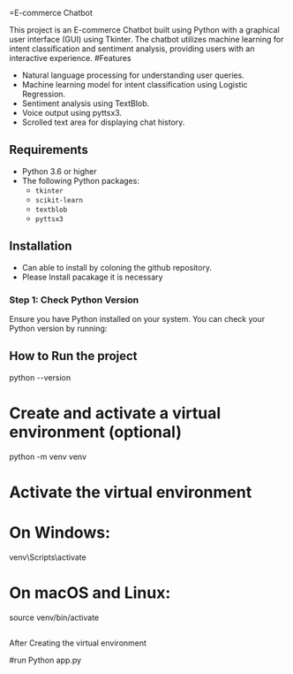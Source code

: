 =E-commerce Chatbot

This project is an E-commerce Chatbot built using Python with a graphical user interface (GUI) using Tkinter. The chatbot utilizes machine learning for intent classification and sentiment analysis, providing users with an interactive experience.
#Features

- Natural language processing for understanding user queries.
- Machine learning model for intent classification using Logistic Regression.
- Sentiment analysis using TextBlob.
- Voice output using pyttsx3.
- Scrolled text area for displaying chat history.

## Requirements

- Python 3.6 or higher
- The following Python packages:
  - `tkinter`
  - `scikit-learn`
  - `textblob`
  - `pyttsx3`

## Installation
- Can able to install by coloning the github repository.
- Please Install pacakage it is necessary

### Step 1: Check Python Version

Ensure you have Python installed on your system. You can check your Python version by running:

## How to Run the project
python --version

# Create and activate a virtual environment (optional)
python -m venv venv

# Activate the virtual environment
# On Windows:
venv\Scripts\activate

# On macOS and Linux:
source venv/bin/activate

##
After Creating the virtual environment

#run 
Python app.py


